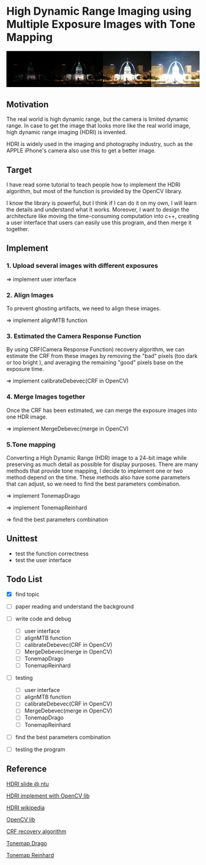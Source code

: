 # High Dynamic Range Imaging using Multiple Exposure Images with Tone Mapping
![img1](./img1.jpg)
## Motivation
The real world is high dynamic range, but the camera is limited dynamic range. In case to get the image that looks more like the real world image, high dynamic range imaging (HDRI) is invented.

HDRI is widely used in the imaging and photography industry, such as the APPLE iPhone's camera also use this to get a better image.

## Target
I have read some tutorial to teach people how to implement the HDRI algorithm, but most of the function is provided by the OpenCV library.

I know the library is powerful, but I think if I can do it on my own, I will learn the details and understand what it works. Moreover, I want to design the architecture like moving the time-consuming computation into c++, creating a user interface that users can easily use this program, and then merge it together.


## Implement

### 1. Upload several images with different exposures 
=> implement user interface

### 2. Align Images
To prevent ghosting artifacts, we need to align these images.

=> implement alignMTB function

### 3. Estimated the Camera Response Function
By using CRF(Camera Response Function) recovery algorithm, we can estimate the CRF from these images by removing the "bad" pixels (too dark or too bright ), and averaging the remaining "good" pixels base on the exposure time.

=> implement calibrateDebevec(CRF in OpenCV) 

### 4. Merge Images together
Once the CRF has been estimated, we can merge the exposure images into one HDR image.

=> implement MergeDebevec(merge in OpenCV) 

### 5.Tone mapping
Converting a High Dynamic Range (HDR) image to a 24-bit image while preserving as much detail as possible for display purposes. There are many methods that provide tone mapping, I decide to implement one or two method depend on the time.
These methods also have some parameters that can adjust, so we need to find the best parameters combination.

=> implement TonemapDrago

=> implement TonemapReinhard

=> find the best parameters combination


## Unittest
- test the function correctness
- test the user interface 

## Todo List
* [x] find topic
* [ ] paper reading and understand the background
* [ ] write code and debug
    * [ ] user interface
    * [ ] alignMTB function
    * [ ] calibrateDebevec(CRF in OpenCV) 
    * [ ] MergeDebevec(merge in OpenCV) 
    * [ ] TonemapDrago
    * [ ] TonemapReinhard
* [ ] testing
    * [ ] user interface
    * [ ] alignMTB function
    * [ ] calibrateDebevec(CRF in OpenCV) 
    * [ ] MergeDebevec(merge in OpenCV) 
    * [ ] TonemapDrago
    * [ ] TonemapReinhard
* [ ] find the best parameters combination
* [ ] testing the program


## Reference
[HDRI slide @ ntu](https://www.csie.ntu.edu.tw/~cyy/courses/vfx/10spring/lectures/handouts/lec03_hdr.pdf)

[HDRI implement with OpenCV lib](https://www.learnopencv.com/high-dynamic-range-hdr-imaging-using-opencv-cpp-python/)

[HDRI wikipedia](https://en.wikipedia.org/wiki/High-dynamic-range_imaging)

[OpenCV lib](https://github.com/opencv/opencv)

[CRF recovery algorithm](http://www.pauldebevec.com/Research/HDR/debevec-siggraph97.pdf)

[Tonemap Drago](http://resources.mpi-inf.mpg.de/tmo/logmap/logmap.pdf)

[Tonemap Reinhard](http://erikreinhard.com/papers/tvcg2005.pdf)

